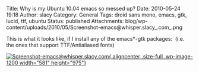 Title: Why is my Ubuntu 10.04 emacs so messed up?
Date: 2010-05-24 19:18
Author: slacy
Category: General
Tags: droid sans mono, emacs, gtk, lucid, ttf, ubuntu
Status: published
Attachments: blog/wp-content/uploads/2010/05/Screenshot-emacs@whisper.slacy_.com_.png

This is what it looks like, if I install any of the emacs\*-gtk
packages:  (i.e. the ones that support TTF/Antialiased fonts)

[![](http://slacy.com/blog/wp-content/uploads/2010/05/Screenshot-emacs@whisper.slacy_.com_.png "Screenshot-emacs@whisper.slacy.com"){.aligncenter
.size-full .wp-image-1200 width="581"
height="975"}](http://slacy.com/blog/wp-content/uploads/2010/05/Screenshot-emacs@whisper.slacy_.com_.png)

